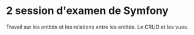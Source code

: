 # 2 session d'examen de Symfony
Travail sur les entités et les relations entre les entités. 
Le CRUD et les vues.